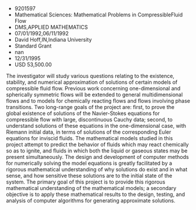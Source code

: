 
* 9201597
* Mathematical Sciences: Mathematical Problems in CompressibleFluid Flow
* DMS,APPLIED MATHEMATICS
* 07/01/1992,06/11/1992
* David Hoff,IN,Indiana University
* Standard Grant
* nan
* 12/31/1995
* USD 53,500.00

The investigator will study various questions relating to the existence,
stability, and numerical approximation of solutions of certain models of
compressible fluid flow. Previous work concerning one-dimensional and
spherically symmetric flows will be extended to general multidimensional flows
and to models for chemically reacting flows and flows involving phase
transitions. Two long-range goals of the project are: first, to prove the global
existence of solutions of the Navier-Stokes equations for compressible flow with
large, discontinuous Cauchy data; second, to understand solutions of these
equations in the one-dimensional case, with Riemann initial data, in terms of
solutions of the corresponding Euler equations for inviscid fluids. The
mathematical models studied in this project attempt to predict the behavior of
fluids which may react chemically so as to ignite, and fluids in which both the
liquid or gaseous states may be present simultaneously. The design and
development of computer methods for numerically solving the model equations is
greatly facilitated by a rigorous mathematical understanding of why solutions do
exist and in what sense, and how sensitive these solutions are to the initial
state of the system. The primary goal of this project is to provide this
rigorous mathematical understanding of the mathematical models; a secondary
objective is to apply these mathematical results to the design, testing, and
analysis of computer algorithms for generating approximate solutions.
